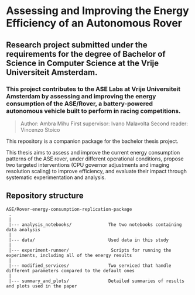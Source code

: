 # Assessing and Improving the Energy Efficiency of an Autonomous Rover

## Research project submitted under the requirements for the degree of Bachelor of Science in Computer Science at the Vrije Universiteit Amsterdam. 

### This project contributes to the ASE Labs at Vrije Universiteit Amsterdam by assessing and improving the energy consumption of the ASE/Rover, a battery-powered autonomous vehicle built to perform in racing competitions. 

> Author: Ambra Mihu
> First supervisor: Ivano Malavolta
> Second reader: Vincenzo Stoico

This repository is a companion package for the bachelor thesis project.

This thesis aims to assess and improve the current energy consumption patterns of the ASE rover, under different operational conditions, propose two targeted interventions (CPU governor adjustments and imaging resolution scaling) to improve efficiency, and evaluate their impact through systematic experimentation and analysis.

## Repository structure

    ASE/Rover-energy-consumption-replication-package
     .
     |
     |--- analysis_notebooks/              The two notebooks containing data analysis
     |
     |--- data/                            Used data in this study
     |
     |--- experiment-runner/                Scripts for running the experiments, including all of the energy results
     |
     |--- modified_services/               Two serviced that handle different parameters compared to the default ones
     |
     |--- summary_and_plots/               Detailed summaries of results and plots used in the paper